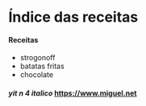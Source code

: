 # Índice das receitas

#### Receitas

- strogonoff
- batatas fritas
- chocolate


#### _yit n 4 italico_ <https://www.miguel.net>

